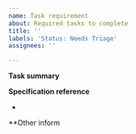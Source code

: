 ```yaml
---
name: Task requirement
about: Required tasks to complete 
title: ''
labels: 'Status: Needs Triage'
assignees: ''

---
```


**Task summary**
<!-- A clear and concise description of what the task is. -->



**Specification reference**
<!-- Provide a reference to the specification as to what is being implemented. -->
- 



**Other inform